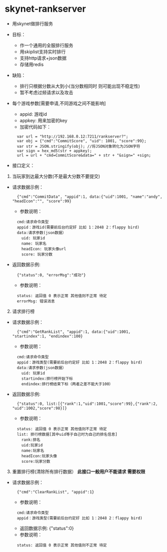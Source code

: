 # skynet-rankserver

* 用skynet做排行服务 
* 目标：
  - 作一个通用的全服排行服务
  - 用skiplist支持实时排行
  - 支持http请求+json数据
  - 存储用redis
* 缺陷： 
  - 排行只根据分数从大到小(当分数相同时 则可能出现不稳定性)
  - 暂不考虑过频请求以及攻击
  
* 每个游戏参数[需要申请,不同游戏之间不能影响]
  - appid: 游戏id
  - appkey: 用来加密的key
  - 加密代码如下：
  ```
	var url = "http://192.168.0.12:7211/rankserver?";			
	var obj = {"cmd":"CommitScore", "uid": 1001, "score":99};
	var str = JSON.stringify(obj); //将JSON对象转化为JSON字符
	var sign = hex_md5(str + appkey);
	url = url + "cmd=CommitScore&data=" + str + "&sign=" +sign;
  ```
* 接口定义：
 1. 当玩家到达最大分数(不是最大分数不要提交)
  - 请求数据示例：
    ```
      {"cmd":"CommitData", "appid":1, data:{"uid":1001, "name":"andy", "headIcon":"", "score":99} 
    ```
    - 参数说明：
    ```
      cmd:请求命令类型
      appid：游戏id(需要前后台约定好 比如 1：2048 2：flappy bird)
      data:请求参数(json数据）
        uid: 玩家id
        name: 玩家名
        headIcon: 玩家头像url
        score: 玩家分数    
      ```
  - 返回数据示例: 
    ```
      {"status":0, "errorMsg":"成功"}
    ```
    - 参数说明：
    ```
      status: 返回值 0 表示正常 其他值则不正常 待定
      errorMsg: 错误消息
    ```
 2. 请求排行榜
 - 请求数据示例： 
    ```
      {"cmd":"GetRankList", "appid":1, data:{"uid":1001, "startindex":1, "endindex":100} 
    ```
    - 参数说明：
    ```
      cmd:请求命令类型
      appid：游戏类型(需要前后台约定好 比如 1：2048 2：flappy bird)
      data:请求参数(json数据）
        uid: 玩家id
        startindex:排行榜开始下标
        endindex:排行榜结束下标（两者之差不能大于100）
      ```
  - 返回数据示例:
      ```
        {"status":0, list:[{"rank":1,"uid":1001,"score":99},{"rank":2, "uid":1002,"score":98}]}
      ```
    - 参数说明：
    ```
      status: 返回值 0 表示正常 其他值则不正常 待定
      list: 排行榜数据[其中uid等于自己时为自己的排名信息]
        rank:排名
        uid:玩家id
        name:玩家名
        headIcon:玩家头像
        score:玩家分数 
    ```
  3. 重置排行榜(清除所有排行数据）
  **此接口一般用户不能请求 需要权限**
  - 请求数据示例：
    ```
      {"cmd":"ClearRankList", "appid":1}
    ```
    - 参数说明：
    ```
      cmd:请求命令类型
      appid：游戏类型(需要前后台约定好 比如 1：2048 2：flappy bird)
    ```
    - 返回数据示例: {"status":0}
    - 参数说明：
    ```
      status: 返回值 0 表示正常 其他值则不正常 待定
    ```
    
    
